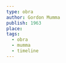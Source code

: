 ```yaml
---
type: obra
author: Gordon Mumma
publish: 1963
place: 
tags:
  - obra
  - mumma
  - timeline
---
```

<span  
class='ob-timelines'  
data-date='1963-02-01-00'  
data-title='Medium size mograph'  
data-type='range'  
data-end='1963-11-01-00'>  
</span>